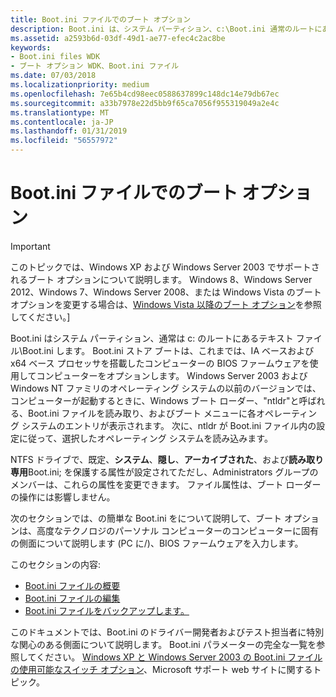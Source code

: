 ```yaml
---
title: Boot.ini ファイルでのブート オプション
description: Boot.ini は、システム パーティション、c:\Boot.ini 通常のルートにあるテキスト ファイルです。 Boot.ini ストア ブートは、これまでは、x86 および x64 ベース プロセッサを持つコンピューターの BIOS ファームウェアを使用してコンピューターをオプションします。
ms.assetid: a2593b6d-03df-49d1-ae77-efec4c2ac8be
keywords:
- Boot.ini files WDK
- ブート オプション WDK、Boot.ini ファイル
ms.date: 07/03/2018
ms.localizationpriority: medium
ms.openlocfilehash: 7e65b4cd98eec0588637899c148dc14e79db67ec
ms.sourcegitcommit: a33b7978e22d5bb9f65ca7056f955319049a2e4c
ms.translationtype: MT
ms.contentlocale: ja-JP
ms.lasthandoff: 01/31/2019
ms.locfileid: "56557972"
---
```

# <a name="boot-options-in-a-bootini-file"></a>Boot.ini ファイルでのブート オプション

> [!IMPORTANT] 
> このトピックでは、Windows XP および Windows Server 2003 でサポートされるブート オプションについて説明します。 Windows 8、Windows Server 2012、Windows 7、Windows Server 2008、または Windows Vista のブート オプションを変更する場合は、[Windows Vista 以降のブート オプション](boot-options-in-windows-vista-and-later.md)を参照してください。\]

Boot.ini はシステム パーティション、通常は c: のルートにあるテキスト ファイル\\Boot.ini します。 Boot.ini ストア ブートは、これまでは、IA ベースおよび x64 ベース プロセッサを搭載したコンピューターの BIOS ファームウェアを使用してコンピューターをオプションします。 Windows Server 2003 および Windows NT ファミリのオペレーティング システムの以前のバージョンでは、コンピューターが起動するときに、Windows ブート ローダー、"ntldr"と呼ばれる、Boot.ini ファイルを読み取り、およびブート メニューに各オペレーティング システムのエントリが表示されます。 次に、ntldr が Boot.ini ファイル内の設定に従って、選択したオペレーティング システムを読み込みます。

NTFS ドライブで、既定、**システム**、**隠し**、**アーカイブされた**、および**読み取り専用**Boot.ini; を保護する属性が設定されてただし、Administrators グループのメンバーは、これらの属性を変更できます。 ファイル属性は、ブート ローダーの操作には影響しません。

次のセクションでは、の簡単な Boot.ini をについて説明して、ブート オプションは、高度なテクノロジのパーソナル コンピューターのコンピューターに固有の側面について説明します (PC に/)、BIOS ファームウェアを入力します。

このセクションの内容:

- [Boot.ini ファイルの概要](overview-of-the-boot-ini-file.md)
- [Boot.ini ファイルの編集](editing-the-boot-ini-file.md)
- [Boot.ini ファイルをバックアップします。](backing-up-the-boot-ini-file.md)

このドキュメントでは、Boot.ini のドライバー開発者およびテスト担当者に特別な関心のある側面について説明します。 Boot.ini パラメーターの完全な一覧を参照してください。 [Windows XP と Windows Server 2003 の Boot.ini ファイルの使用可能なスイッチ オプション](https://go.microsoft.com/fwlink/p/?linkid=137742)、Microsoft サポート web サイトに関するトピック。
